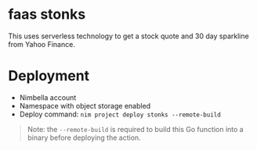 
# faas stonks

This uses serverless technology to get a stock quote and 30 day sparkline from Yahoo Finance.

# Deployment

- Nimbella account
- Namespace with object storage enabled
- Deploy command: `nim project deploy stonks --remote-build`

> Note: the `--remote-build` is required to build this Go function into a binary before deploying the action. 
